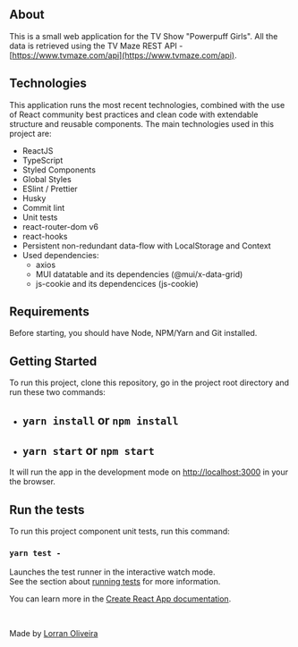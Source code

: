 ## About ##

This is a small web application for the TV Show "Powerpuff Girls". All the data is retrieved using the TV Maze REST API - [https://www.tvmaze.com/api](https://www.tvmaze.com/api).

## Technologies ##

This application runs the most recent technologies, combined with the use of React community best practices and clean code with extendable structure and reusable components. The main technologies used in this project are:

  - ReactJS
  - TypeScript
  - Styled Components
  - Global Styles
  - ESlint / Prettier
  - Husky
  - Commit lint
  - Unit tests
  - react-router-dom v6
  - react-hooks
  - Persistent non-redundant data-flow with LocalStorage and Context
  - Used dependencies:
    - axios
    - MUI datatable and its dependencies (@mui/x-data-grid)
    - js-cookie and its dependencices (js-cookie)


## Requirements ##

Before starting, you should have Node, NPM/Yarn and Git installed.

## Getting Started ##

To run this project, clone this repository, go in the project root directory and run these two commands:

 - ## `yarn install` or `npm install`
 - ## `yarn start` or `npm start`

It will run the app in the development mode on [http://localhost:3000](http://localhost:3000) in your the browser.

## Run the tests ##

To run this project component unit tests, run this command:

### `yarn test -`

Launches the test runner in the interactive watch mode.\
See the section about [running tests](https://facebook.github.io/create-react-app/docs/running-tests) for more information.

You can learn more in the [Create React App documentation](https://facebook.github.io/create-react-app/docs/getting-started).

&#xa0;

Made by <a href="https://github.com/lorran-xo" target="_blank">Lorran Oliveira</a>
